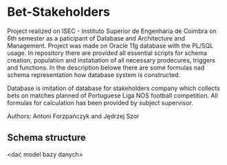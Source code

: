 # Bet-Stakeholders

Project realized on ISEC - Instituto Superior de Engenharia de Coimbra on 6th semester as a paticipant of Database and Architecture and Management. Project was made on Oracle 11g database with the PL/SQL usage. In repository there are provided all essential scripts for schema creation, population and instatiation of all necessary prodecures, triggers and functions. In the description belowe there are some formulas nad schema representation how database system is constructed.

Database is imitation of database for stakeholders company which collects bets on matches planned of Portuguese Liga NOS football competition. All formulas for calculation has been provided by subject supervisor.

Authors: Antoni Forzpańczyk and Jędrzej Szor

## Schema structure
<dać model bazy danych>
